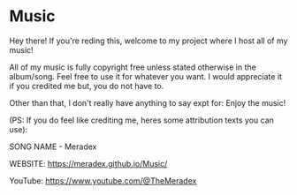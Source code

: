 # Music

Hey there! If you're reding this, welcome to my project where I host all of my music!

All of my music is fully copyright free unless stated otherwise in the album/song. Feel free to use it for whatever you want. I would appreciate it if you credited me but, you do not have to.

Other than that, I don't really have anything to say expt for: Enjoy the music!

(PS: If you do feel like crediting me, heres some attribution texts you can use):

SONG NAME - Meradex

WEBSITE: https://meradex.github.io/Music/

YouTube: https://www.youtube.com/@TheMeradex
